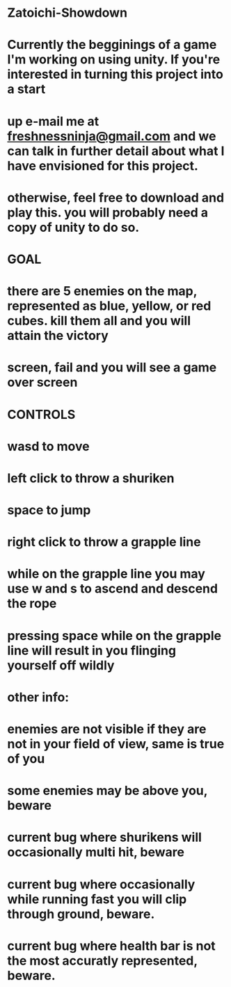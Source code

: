 # Zatoichi-Showdown
# Currently the begginings of a game I'm working on using unity. If you're interested in turning this project into a start 
# up e-mail me at freshnessninja@gmail.com and we can talk in further detail about what I have envisioned for this project.
#
# otherwise, feel free to download and play this. you will probably need a copy of unity to do so.

# GOAL
# there are 5 enemies on the map, represented as blue, yellow, or red cubes. kill them all and you will attain the victory
# screen, fail and you will see a game over screen

# CONTROLS
# wasd to move
# left click to throw a shuriken
# space to jump
# right click to throw a grapple line
# while on the grapple line you may use w and s to ascend and descend the rope
# pressing space while on the grapple line will result in you flinging yourself off wildly

# other info:
# enemies are not visible if they are not in your field of view, same is true of you
# some enemies may be above you, beware
# current bug where shurikens will occasionally multi hit, beware
# current bug where occasionally while running fast you will clip through ground, beware.
# current bug where health bar is not the most accuratly represented, beware.

